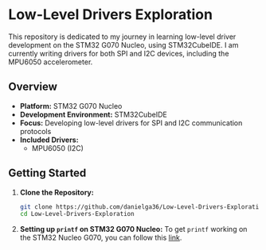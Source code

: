 # Low-Level Drivers Exploration

This repository is dedicated to my journey in learning low-level driver development on the STM32 G070 Nucleo, using STM32CubeIDE. I am currently writing drivers for both SPI and I2C devices, including the MPU6050 accelerometer.

## Overview

- **Platform:** STM32 G070 Nucleo
- **Development Environment:** STM32CubeIDE
- **Focus:** Developing low-level drivers for SPI and I2C communication protocols
- **Included Drivers:**
  - MPU6050 (I2C)

## Getting Started

1. **Clone the Repository:**
   ```bash
   git clone https://github.com/danielga36/Low-Level-Drivers-Exploration.git
   cd Low-Level-Drivers-Exploration
   ```

2. **Setting up `printf` on STM32 G070 Nucleo:**
   To get `printf` working on the STM32 Nucleo G070, you can follow this [link](https://shawnhymel.com/1873/how-to-use-printf-on-stm32/).
